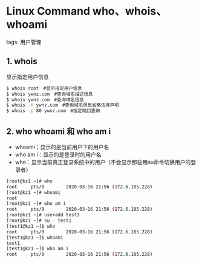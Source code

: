 # Linux Command who、whois、whoami
tags: 用户管理 

## 1. whois

显示指定用户信息

```bash
$ whois root　#显示指定用户信息
$ whois ywnz.com　#查询域名描述信息
$ whois ywnz.com　#查询域名信息
$ whois -H ywnz.com　#查询域名信息省略法律声明
$ whois -p 80 ywnz.com　#指定端口查询
```

## 2. who whoami 和 who am i

 - whoami；显示的是当前用户下的用户名
 - who am i：显示的是登录时的用户名
 - who：显示当前真正登录系统中的用户（不会显示那些用su命令切换用户的登录者）

```bash
[root@kz1 ~]# who
root     pts/0        2020-03-16 21:56 (172.6.185.228)
[root@kz1 ~]# whoami
root
[root@kz1 ~]# who am i 
root     pts/0        2020-03-16 21:56 (172.6.185.228)
[root@kz1 ~]# useradd test1
[root@kz1 ~]# su - test1
[test1@kz1 ~]$ who
root     pts/0        2020-03-16 21:56 (172.6.185.228)
[test1@kz1 ~]$ whoami
test1
[test1@kz1 ~]$ who am i
root     pts/0        2020-03-16 21:56 (172.6.185.228)
```
